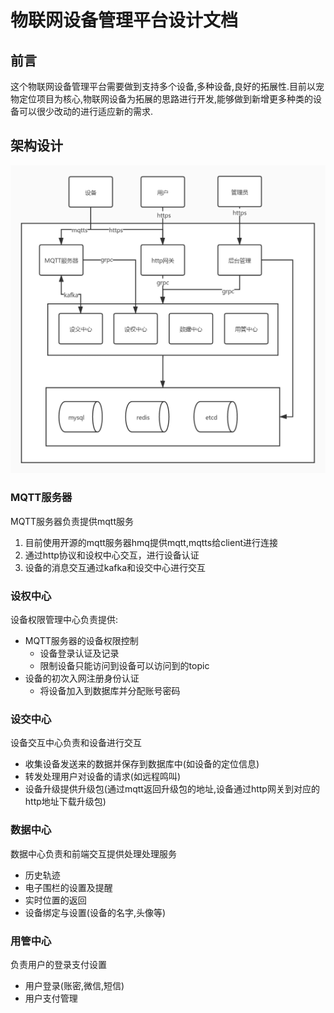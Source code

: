 # 物联网设备管理平台设计文档

## 前言

这个物联网设备管理平台需要做到支持多个设备,多种设备,良好的拓展性.目前以宠物定位项目为核心,物联网设备为拓展的思路进行开发,能够做到新增更多种类的设备可以很少改动的进行适应新的需求.

## 架构设计

![avatar](./assets/架构图.jpg)

### MQTT服务器

MQTT服务器负责提供mqtt服务

1. 目前使用开源的mqtt服务器hmq提供mqtt,mqtts给client进行连接
2. 通过http协议和设权中心交互，进行设备认证
3. 设备的消息交互通过kafka和设交中心进行交互

### 设权中心

设备权限管理中心负责提供:

* MQTT服务器的设备权限控制
    * 设备登录认证及记录
    * 限制设备只能访问到设备可以访问到的topic
* 设备的初次入网注册身份认证
    * 将设备加入到数据库并分配账号密码

### 设交中心

设备交互中心负责和设备进行交互

* 收集设备发送来的数据并保存到数据库中(如设备的定位信息)
* 转发处理用户对设备的请求(如远程鸣叫)
* 设备升级提供升级包(通过mqtt返回升级包的地址,设备通过http网关到对应的http地址下载升级包)

### 数据中心

数据中心负责和前端交互提供处理处理服务

* 历史轨迹
* 电子围栏的设置及提醒
* 实时位置的返回
* 设备绑定与设置(设备的名字,头像等)

### 用管中心

负责用户的登录支付设置

* 用户登录(账密,微信,短信)
* 用户支付管理